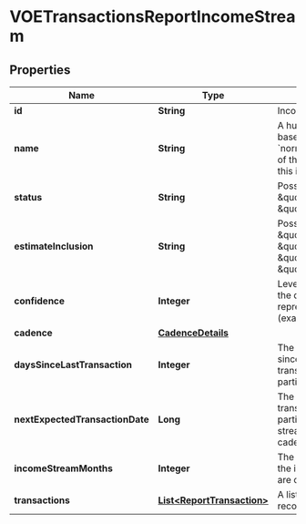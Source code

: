 

# VOETransactionsReportIncomeStream


## Properties

| Name | Type | Description | Notes |
|------------ | ------------- | ------------- | -------------|
|**id** | **String** | Income stream ID |  |
|**name** | **String** | A human-readable name based on the &#x60;normalizedPayee&#x60; name of the transactions for this income stream |  |
|**status** | **String** | Possible values: \&quot;ACTIVE\&quot;, \&quot;INACTIVE\&quot; |  |
|**estimateInclusion** | **String** | Possible values: \&quot;HIGH\&quot;, \&quot;MODERATE\&quot;, \&quot;LOW\&quot;, \&quot;NO\&quot; |  |
|**confidence** | **Integer** | Level of confidence that the deposit stream represents income (example: 85%) |  |
|**cadence** | [**CadenceDetails**](CadenceDetails.md) |  |  |
|**daysSinceLastTransaction** | **Integer** | The number of days since the last credit transaction for the particular income stream |  |
|**nextExpectedTransactionDate** | **Long** | The next expected credit transaction date for the particular income stream, based on the cadence |  |
|**incomeStreamMonths** | **Integer** | The number of months the income transactions are observed |  [optional] |
|**transactions** | [**List&lt;ReportTransaction&gt;**](ReportTransaction.md) | A list of transaction records |  |



